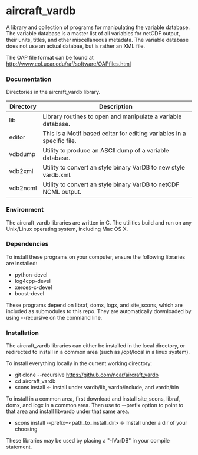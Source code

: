 # aircraft_vardb
A library and collection of programs for manipulating the variable database.  The variable database is a master list of all variables for netCDF output, their units, titles, and other miscellaneous metadata.
The variable database does not use an actual databae, but is rather an XML file.

The OAP file format can be found at http://www.eol.ucar.edu/raf/software/OAPfiles.html

### Documentation ###

Directories in the aircraft_vardb library.

| Directory | Description |
| ----------- | ----------------------------------------------------------------------------------------- |
| lib | Library routines to open and manipulate a variable database. |
| editor | This is a Motif based editor for editing variables in a specific file. |
| vdbdump | Utility to produce an ASCII dump of a variable database. |
| vdb2xml | Utility to convert an style binary VarDB to new style vardb.xml. |
| vdb2ncml | Utility to convert an style binary VarDB to netCDF NCML output. |

### Environment ###

The aircraft_vardb libraries are written in C. The utilities build and run on any Unix/Linux operating system, including Mac OS X.

### Dependencies ###

To install these programs on your computer, ensure the following libraries are installed:

 * python-devel
 * log4cpp-devel
 * xerces-c-devel
 * boost-devel

These programs depend on libraf, domx, logx, and site_scons, which are included as submodules to this repo. They are automatically downloaded by using --recursive on the command line.

### Installation ###

The aircraft_vardb libraries can either be installed in the local directory, or redirected to install in a common area (such as /opt/local in a linux system).

To install everything locally in the current working directory:
* git clone --recursive https://github.com/ncar/aircraft_vardb
* cd aircraft_vardb
* scons install   <- install under vardb/lib, vardb/include, and vardb/bin

To install in a common area, first download and install site_scons, libraf, domx, and logx in a common area. Then use to --prefix option to point to that area and install libvardb under that same area.
* scons install --prefix=<path_to_install_dir>  <- Install under a dir of your choosing

These libraries may be used by placing a "-lVarDB" in your compile statement.
